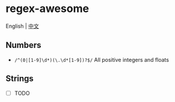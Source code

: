# regex-awesome

English | [中文](./README_zh-CN.md)

## Numbers

- `/^(0|[1-9]\d*)(\.\d*[1-9])?$/` All positive integers and floats

## Strings

- [ ] TODO
